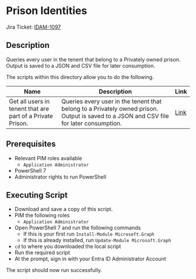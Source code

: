 # Prison Identities

Jira Ticket: [IDAM-1097](https://dsdmoj.atlassian.net/browse/IDAM-1097)

## Description

Queries every user in the tenent that belong to a Privately owned prison. Output is saved to a JSON and CSV file for later consumption.

The scripts within this directory allow you to do the following.

| Name | Description | Link |
|------|-------------|------|
| Get all users in tenent that are part of a Private Prison. | Queries every user in the tenent that belong to a Privately owned prison. Output is saved to a JSON and CSV file for later consumption. | [Link](./PrisonIdentities.ps1) |

## Prerequisites

- Relevant PIM roles available
    - `Application Administrator`
- PowerShell 7
- Administrator rights to run PowerShell 

## Executing Script

* Download and save a copy of this script.
* PIM the following roles
    - `Application Administrator`
* Open PowerShell 7 and run the following commands
    * If this is your first run `Install-Module Microsoft.Graph`
    * If this is already installed, run `Update-Module Microsoft.Graph`
* `cd` to where you downloaded the local script
* Run the required script
* At the prompt, sign in with your Entra ID Administrator Account

The script should now run successfully.

